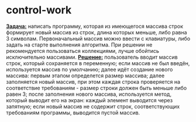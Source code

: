 # control-work
<u>**Задача:**</u> написать программу, которая из имеющегося массива строк формирует новый массив из строк, длина которых меньше, либо равна 3 символам. 
Первоначальный массив можно ввести с клавиатуры, либо задать на старте выполнения алгоритма. 
При решении не рекомендуется пользоваться коллекциями, лучше обойтись исключительно массивами.
<u>**Решение:**</u> пользователь вводит массив строк, который сохраняется в переменную; если массив не был введён, используется массив по умолчанию;
далее идёт создание нового массива: первым этапом определется размер массива; далее заполняется новый массив, при этом каждая строка проверяется на соответствие требованиям - размер строки должен быть меньше либо равен 3; после заполнения нового массива, используется метод, который выводит его на экран: каждый элемент выводится через запятную; если новый массив не содержит строк, соответствующих требованиям программы, выводится пустой массив.